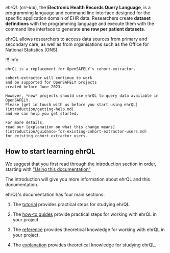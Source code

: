 *ehrQL* (*err-kul*), the **Electronic Health Records Query Language**,
is a programming language and command line interface designed for the specific application domain of EHR data.
Researchers create **dataset definitions** with the programming language
and execute them with the command line interface to generate **one row per patient datasets**.

ehrQL allows researchers to access data sources from primary and secondary care,
as well as from organisations such as the Office for National Statistics (ONS).

!!! info

    ehrQL is a replacement for OpenSAFELY's cohort-extractor.

    cohort-extractor will continue to work
    and be supported for OpenSAFELY projects
    created before June 2023.

    However, *new* projects should use ehrQL to query data available in OpenSAFELY.
    Please [get in touch with us before you start using ehrQL](introduction/getting-help.md)
    and we can help you get started.

    For more details,
    read our [explanation on what this change means](introduction/guidance-for-existing-cohort-extractor-users.md)
    for existing cohort-extractor users.

## How to start learning ehrQL

We suggest that you first read through the introduction section in order,
starting with ["Using this documentation"](introduction/using-this-documentation.md)

The introduction will give you more information about ehrQL
and this documentation.

ehrQL's documentation has four main sections:

1. The [tutorial](tutorial/index.md) provides practical steps for studying ehrQL.

1. The [how-to guides](how-to/index.md) provide practical steps for working with ehrQL in your project.

1. The [reference](reference/index.md) provides theoretical knowledge for working with ehrQL in your project.

1. The [explanation](explanation/index.md) provides theoretical knowledge for studying ehrQL.

